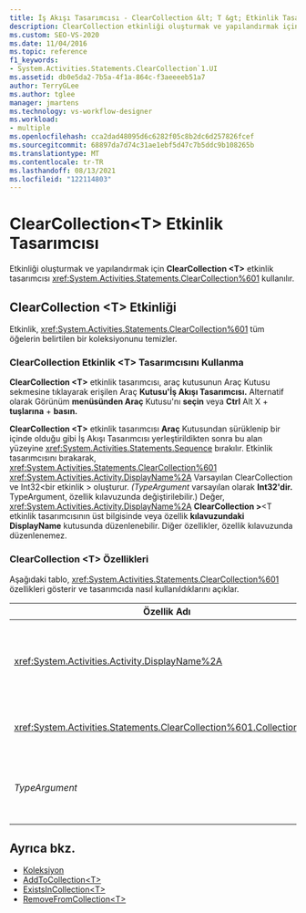 ```yaml
---
title: İş Akışı Tasarımcısı - ClearCollection &lt; T &gt; Etkinlik Tasarımcısı
description: ClearCollection etkinliği oluşturmak ve yapılandırmak için ClearCollection <T> etkinlik tasarımcısını kullanmayı <T> öğrenin.
ms.custom: SEO-VS-2020
ms.date: 11/04/2016
ms.topic: reference
f1_keywords:
- System.Activities.Statements.ClearCollection`1.UI
ms.assetid: db0e5da2-7b5a-4f1a-864c-f3aeeeeb51a7
author: TerryGLee
ms.author: tglee
manager: jmartens
ms.technology: vs-workflow-designer
ms.workload:
- multiple
ms.openlocfilehash: cca2dad48095d6c6282f05c8b2dc6d257826fcef
ms.sourcegitcommit: 68897da7d74c31ae1ebf5d47c7b5ddc9b108265b
ms.translationtype: MT
ms.contentlocale: tr-TR
ms.lasthandoff: 08/13/2021
ms.locfileid: "122114803"
---
```

# <a name="clearcollectiont-activity-designer"></a>ClearCollection\<T> Etkinlik Tasarımcısı

Etkinliği oluşturmak ve yapılandırmak için **ClearCollection \<T>** etkinlik tasarımcısı <xref:System.Activities.Statements.ClearCollection%601> kullanılır.

## <a name="the-clearcollectiont-activity"></a>ClearCollection \<T> Etkinliği

Etkinlik, <xref:System.Activities.Statements.ClearCollection%601> tüm öğelerin belirtilen bir koleksiyonunu temizler.

### <a name="using-the-clearcollectiont-activity-designer"></a>ClearCollection Etkinlik \<T> Tasarımcısını Kullanma

**ClearCollection \<T>** etkinlik tasarımcısı, araç  kutusunun Araç Kutusu sekmesine tıklayarak erişilen Araç **Kutusu'İş Akışı Tasarımcısı.** Alternatif olarak Görünüm **menüsünden Araç** Kutusu'nı **seçin** veya **Ctrl** Alt X + **tuşlarına** + **basın.**

**ClearCollection \<T>** etkinlik tasarımcısı **Araç** Kutusundan sürüklenip bir içinde olduğu gibi İş Akışı Tasarımcısı yerleştirildikten sonra bu alan yüzeyine <xref:System.Activities.Statements.Sequence> bırakılır. Etkinlik tasarımcısını bırakarak, <xref:System.Activities.Statements.ClearCollection%601> <xref:System.Activities.Activity.DisplayName%2A> Varsayılan ClearCollection ve Int32<bir etkinlik \> oluşturur. *(TypeArgument* varsayılan olarak **Int32'dir.** TypeArgument, özellik kılavuzunda değiştirilebilir.) Değer, <xref:System.Activities.Activity.DisplayName%2A> **ClearCollection \>**<T etkinlik tasarımcısının üst bilgisinde veya özellik **kılavuzundaki DisplayName** kutusunda düzenlenebilir. Diğer özellikler, özellik kılavuzunda düzenlenemez.

### <a name="the-clearcollectiont-properties"></a>ClearCollection \<T> Özellikleri

Aşağıdaki tablo, <xref:System.Activities.Statements.ClearCollection%601> özellikleri gösterir ve tasarımcıda nasıl kullanıldıklarını açıklar.

|Özellik Adı|Gerekli|Kullanım|
|-|--------------|-|
|<xref:System.Activities.Activity.DisplayName%2A>|Yanlış|Etkinliğin isteğe bağlı kolay adını <xref:System.Activities.Statements.ClearCollection%601> belirtir. Varsayılan değer ClearCollection ve Int32<'dır. \> Değer <xref:System.Activities.Activity.DisplayName%2A> kesinlikle gerekli değildir ancak bir değer kullanmak en iyi uygulamadır.|
|<xref:System.Activities.Statements.ClearCollection%601.Collection%2A>|Doğru|Öğelerden silinen koleksiyonu belirtir. Bu koleksiyon **ICollection \<TypeArgument> türündedir.** Koleksiyonu belirtmek için özellik kılavuzuna Visual Basic bir ifade yazın.|
|*TypeArgument*|Doğru|içinde yer alan öğelerin T türünü <xref:System.Collections.Generic.ICollection%601> belirtir. Varsayılan olarak, bu *TypeArgument* türü **Int32 olarak ayarlanır.** Türü değiştirmek için özellik kılavuzunda birleşik giriş kutusunda *TypeArgument* değerini değiştirebilirsiniz.|

## <a name="see-also"></a>Ayrıca bkz.

- [Koleksiyon](../workflow-designer/collection-activity-designers.md)
- [AddToCollection\<T>](../workflow-designer/addtocollection-t-activity-designer.md)
- [ExistsInCollection\<T>](../workflow-designer/existsincollection-t-activity-designer.md)
- [RemoveFromCollection\<T>](../workflow-designer/removefromcollection-t-activity-designer.md)